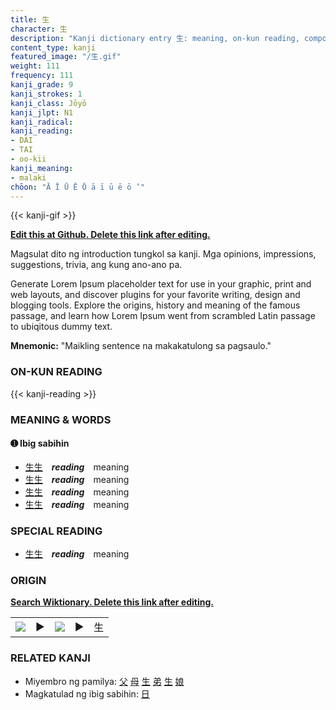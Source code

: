 ```yaml
---
title: 生
character: 生
description: "Kanji dictionary entry 生: meaning, on-kun reading, compounds, origin, related kanji"
content_type: kanji
featured_image: "/生.gif"
weight: 111
frequency: 111
kanji_grade: 9
kanji_strokes: 1
kanji_class: Jōyō
kanji_jlpt: N1
kanji_radical: 
kanji_reading: 
- DAI
- TAI
- oo-kii
kanji_meaning:
- malaki
chōon: "Ā Ī Ū Ē Ō ā ī ū ē ō ’"
---
```

[//]: # (Don't edit the line below. Kanji animated GIF code is automatically generated.)
{{< kanji-gif >}}

[//]: # (Edit below this line.)

**[Edit this at Github. Delete this link after editing.](https://github.com/tim0g/tim/tree/main/content/kanji/生/index.md)**

Magsulat dito ng introduction tungkol sa kanji. Mga opinions, impressions, suggestions, trivia, ang kung ano-ano pa.

Generate Lorem Ipsum placeholder text for use in your graphic, print and web layouts, and discover plugins for your favorite writing, design and blogging tools. Explore the origins, history and meaning of the famous passage, and learn how Lorem Ipsum went from scrambled Latin passage to ubiqitous dummy text.
 
**Mnemonic:** "Maikling sentence na makakatulong sa pagsaulo."

### ON-KUN READING

[//]: # (Don't edit the line below. ON-KUN READING code is automatically generated.)
{{< kanji-reading >}}

### MEANING & WORDS

#### ➊ **Ibig sabihin**
  - [生](../生)[生](../生)　***reading***　meaning
  - [生](../生)[生](../生)　***reading***　meaning
  - [生](../生)[生](../生)　***reading***　meaning
  - [生](../生)[生](../生)　***reading***　meaning

### SPECIAL READING
  - [生](../生)[生](../生)　***reading***　meaning

### ORIGIN

**[Search Wiktionary. Delete this link after editing.](https://wiktionary.org/wiki/生)**
<table class="kanji-table"><tr><td>
<img src="60px-生-bronze.svg.png">
</td><td>▶</td><td>
<img src="60px-生-oracle.svg.png">
</td><td>▶</td>
<td class="kanji-origin">生</td>
</tr></table>

### RELATED KANJI
- Miyembro ng pamilya: [父](../父) [母](../母) [生](../生) [弟](../弟) [生](../生) [娘](../娘)
- Magkatulad ng ibig sabihin: [日](../日)
